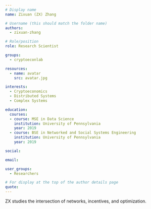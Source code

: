 ```yaml
---
# Display name
name: Zixuan (ZX) Zhang

# Username (this should match the folder name)
authors:
  - zixuan-zhang

# Role/position
role: Research Scientist

groups:
  - cryptoeconlab

resources:
  - name: avatar
    src: avatar.jpg

interests:
  - Cryptoeconomics
  - Distributed Systems
  - Complex Systems

education:
  courses:
  - course: MSE in Data Science
    institution: University of Pennsylvania
    year: 2019
  - course: BSE in Networked and Social Systems Engineering
    institution: University of Pennsylvania 
    year: 2019

social:

email:

user_groups:
  - Researchers

# For display at the top of the author details page
quote:
---
```

ZX studies the intersection of networks, incentives, and optimization.

